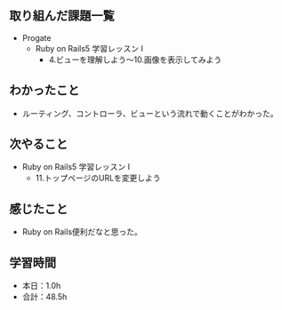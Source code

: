 ## 取り組んだ課題一覧
- Progate
  - Ruby on Rails5 学習レッスン Ⅰ
    - 4.ビューを理解しよう〜10.画像を表示してみよう
## わかったこと
- ルーティング、コントローラ、ビューという流れで動くことがわかった。
## 次やること
- Ruby on Rails5 学習レッスン Ⅰ
  - 11.トップページのURLを変更しよう
## 感じたこと
- Ruby on Rails便利だなと思った。
## 学習時間
- 本日：1.0h
- 合計：48.5h
